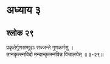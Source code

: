 # अध्याय ३

## श्लोक २९

प्रकृतेर्गुणसम्मूढाः सज्जन्ते गुणकर्मसु ।<br>तानकृत्स्नविदो मन्दान्कृत्स्नविन्न विचालयेत् ॥ ३-२९॥<br><br>

